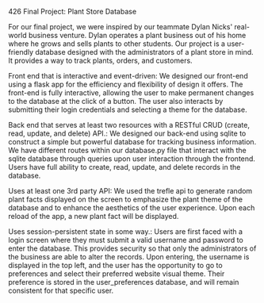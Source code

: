 426 Final Project: Plant Store Database

For our final project, we were inspired by our teammate Dylan Nicks' real-world business venture.  Dylan operates a plant business out of his home where he grows and sells plants to other students.  Our project is a user-friendly database designed with the administrators of a plant store in mind.  It provides a way to track plants, orders, and customers.  

Front end that is interactive and event-driven:
We designed our front-end using a flask app for the efficiency and flexibility of design it offers.  The front-end is fully interactive, allowing the user to make permanent changes to the database at the click of a button.  The user also interacts by submitting their login credentials and selecting a theme for the database.

Back end that serves at least two resources with a RESTful CRUD (create, read, update, and delete) API.:
We designed our back-end using sqlite to construct a simple but powerful database for tracking business information.  We have different routes within our database.py file that interact with the sqlite database through queries upon user interaction through the frontend.  Users have full ability to create, read, update, and delete records in the database.

Uses at least one 3rd party API: 
We used the trefle api to generate random plant facts displayed on the screen to emphasize the plant theme of the database and to enhance the aesthetics of the user experience.  Upon each reload of the app, a new plant fact will be displayed.

Uses session-persistent state in some way.:
Users are first faced with a login screen where they must submit a valid username and password to enter the database.  This provides security so that only the administrators of the business are able to alter the records.  Upon entering, the username is displayed in the top left, and the user has the opportunity to go to preferences and select their preferred website visual theme.  Their preference is stored in the user_preferences database, and will remain consistent for that specific user.
